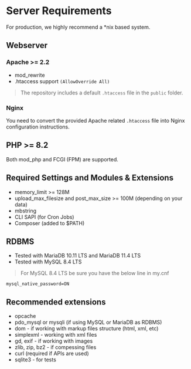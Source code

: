 # Server Requirements

For production, we highly recommend a *nix based system.

## Webserver

### Apache >= 2.2

* mod_rewrite
* .htaccess support `(AllowOverride All)`

> The repository includes a default `.htaccess` file in the `public` folder.

### Nginx

You need to convert the provided Apache related `.htaccess` file into Nginx configuration instructions.

## PHP >= 8.2

Both mod_php and FCGI (FPM) are supported.

## Required Settings and Modules & Extensions

* memory_limit >= 128M
* upload_max_filesize and post_max_size >= 100M (depending on your data)
* mbstring
* CLI SAPI (for Cron Jobs)
* Composer (added to $PATH)

## RDBMS

* Tested with MariaDB 10.11 LTS and MariaDB 11.4 LTS
* Tested with MySQL 8.4 LTS

> For MySQL 8.4 LTS be sure you have the below line in my.cnf

```text
mysql_native_password=ON
```

## Recommended extensions

* opcache
* pdo_mysql or mysqli (if using MySQL or MariaDB as RDBMS)
* dom - if working with markup files structure (html, xml, etc)
* simplexml - working with xml files
* gd, exif - if working with images
* zlib, zip, bz2 - if compessing files
* curl (required if APIs are used)
* sqlite3 - for tests

